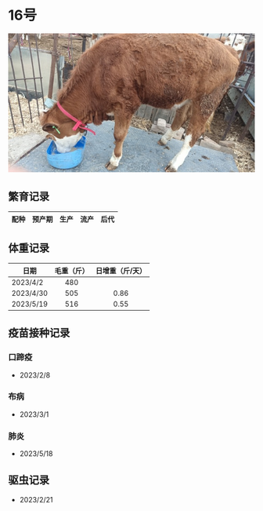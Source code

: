 # 16号

![16号](/images/simmental/third/16.jpeg)

## 繁育记录

|配种|预产期|生产|流产|后代|
|:------:|:------:|:------:  |:------:|:--------------------:|

## 体重记录

| 日期           |    毛重（斤）  |日增重（斤/天）|
| ------------- | :-----------: | :-----------: |
| 2023/4/2      |      480      ||
| 2023/4/30     |      505      |0.86|
| 2023/5/19     |      516      |0.55|

## 疫苗接种记录

### 口蹄疫

- 2023/2/8

### 布病

- 2023/3/1

### 肺炎

- 2023/5/18

## 驱虫记录

- 2023/2/21
